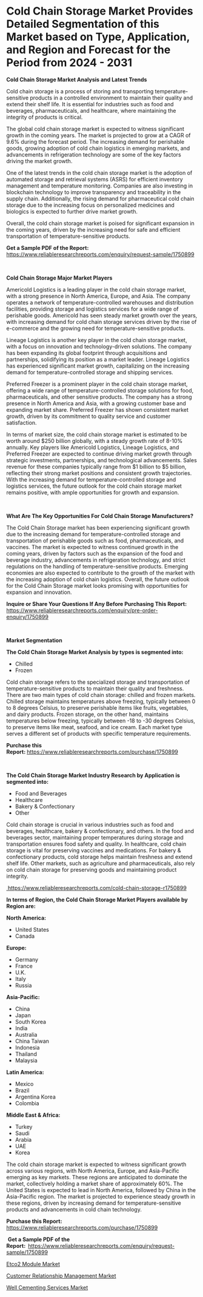 <p><h1>Cold Chain Storage Market Provides Detailed Segmentation of this Market based on Type, Application, and Region and Forecast for the Period from 2024 - 2031</h1></p><p><strong>Cold Chain Storage Market Analysis and Latest Trends</strong></p>
<p><p>Cold chain storage is a process of storing and transporting temperature-sensitive products in a controlled environment to maintain their quality and extend their shelf life. It is essential for industries such as food and beverages, pharmaceuticals, and healthcare, where maintaining the integrity of products is critical.</p><p>The global cold chain storage market is expected to witness significant growth in the coming years. The market is projected to grow at a CAGR of 9.6% during the forecast period. The increasing demand for perishable goods, growing adoption of cold chain logistics in emerging markets, and advancements in refrigeration technology are some of the key factors driving the market growth.</p><p>One of the latest trends in the cold chain storage market is the adoption of automated storage and retrieval systems (ASRS) for efficient inventory management and temperature monitoring. Companies are also investing in blockchain technology to improve transparency and traceability in the supply chain. Additionally, the rising demand for pharmaceutical cold chain storage due to the increasing focus on personalized medicines and biologics is expected to further drive market growth.</p><p>Overall, the cold chain storage market is poised for significant expansion in the coming years, driven by the increasing need for safe and efficient transportation of temperature-sensitive products.</p></p>
<p><strong>Get a Sample PDF of the Report:&nbsp;</strong> <a href="https://www.reliableresearchreports.com/enquiry/request-sample/1750899">https://www.reliableresearchreports.com/enquiry/request-sample/1750899</a></p>
<p>&nbsp;</p>
<p><strong>Cold Chain Storage Major Market Players</strong></p>
<p><p>Americold Logistics is a leading player in the cold chain storage market, with a strong presence in North America, Europe, and Asia. The company operates a network of temperature-controlled warehouses and distribution facilities, providing storage and logistics services for a wide range of perishable goods. Americold has seen steady market growth over the years, with increasing demand for cold chain storage services driven by the rise of e-commerce and the growing need for temperature-sensitive products.</p><p>Lineage Logistics is another key player in the cold chain storage market, with a focus on innovation and technology-driven solutions. The company has been expanding its global footprint through acquisitions and partnerships, solidifying its position as a market leader. Lineage Logistics has experienced significant market growth, capitalizing on the increasing demand for temperature-controlled storage and shipping services.</p><p>Preferred Freezer is a prominent player in the cold chain storage market, offering a wide range of temperature-controlled storage solutions for food, pharmaceuticals, and other sensitive products. The company has a strong presence in North America and Asia, with a growing customer base and expanding market share. Preferred Freezer has shown consistent market growth, driven by its commitment to quality service and customer satisfaction.</p><p>In terms of market size, the cold chain storage market is estimated to be worth around $250 billion globally, with a steady growth rate of 8-10% annually. Key players like Americold Logistics, Lineage Logistics, and Preferred Freezer are expected to continue driving market growth through strategic investments, partnerships, and technological advancements. Sales revenue for these companies typically range from $1 billion to $5 billion, reflecting their strong market positions and consistent growth trajectories. With the increasing demand for temperature-controlled storage and logistics services, the future outlook for the cold chain storage market remains positive, with ample opportunities for growth and expansion.</p></p>
<p>&nbsp;</p>
<p><strong>What Are The Key Opportunities For Cold Chain Storage Manufacturers?</strong></p>
<p><p>The Cold Chain Storage market has been experiencing significant growth due to the increasing demand for temperature-controlled storage and transportation of perishable goods such as food, pharmaceuticals, and vaccines. The market is expected to witness continued growth in the coming years, driven by factors such as the expansion of the food and beverage industry, advancements in refrigeration technology, and strict regulations on the handling of temperature-sensitive products. Emerging economies are also expected to contribute to the growth of the market with the increasing adoption of cold chain logistics. Overall, the future outlook for the Cold Chain Storage market looks promising with opportunities for expansion and innovation.</p></p>
<p><strong>Inquire or Share Your Questions If Any Before Purchasing This Report:</strong> <a href="https://www.reliableresearchreports.com/enquiry/pre-order-enquiry/1750899">https://www.reliableresearchreports.com/enquiry/pre-order-enquiry/1750899</a></p>
<p>&nbsp;</p>
<p><strong>Market Segmentation</strong></p>
<p><strong>The Cold Chain Storage Market Analysis by types is segmented into:</strong></p>
<p><ul><li>Chilled</li><li>Frozen</li></ul></p>
<p><p>Cold chain storage refers to the specialized storage and transportation of temperature-sensitive products to maintain their quality and freshness. There are two main types of cold chain storage: chilled and frozen markets. Chilled storage maintains temperatures above freezing, typically between 0 to 8 degrees Celsius, to preserve perishable items like fruits, vegetables, and dairy products. Frozen storage, on the other hand, maintains temperatures below freezing, typically between -18 to -30 degrees Celsius, to preserve items like meat, seafood, and ice cream. Each market type serves a different set of products with specific temperature requirements.</p></p>
<p><strong>Purchase this Report:&nbsp;</strong><a href="https://www.reliableresearchreports.com/purchase/1750899">https://www.reliableresearchreports.com/purchase/1750899</a></p>
<p>&nbsp;</p>
<p><strong>The Cold Chain Storage Market Industry Research by Application is segmented into:</strong></p>
<p><ul><li>Food and Beverages</li><li>Healthcare</li><li>Bakery & Confectionary</li><li>Other</li></ul></p>
<p><p>Cold chain storage is crucial in various industries such as food and beverages, healthcare, bakery & confectionary, and others. In the food and beverages sector, maintaining proper temperatures during storage and transportation ensures food safety and quality. In healthcare, cold chain storage is vital for preserving vaccines and medications. For bakery & confectionary products, cold storage helps maintain freshness and extend shelf life. Other markets, such as agriculture and pharmaceuticals, also rely on cold chain storage for preserving goods and maintaining product integrity.</p></p>
<p><a href="https://www.reliableresearchreports.com/cold-chain-storage-r1750899">&nbsp;https://www.reliableresearchreports.com/cold-chain-storage-r1750899</a></p>
<p><strong>In terms of Region, the Cold Chain Storage Market Players available by Region are:</strong></p>
<p>
    <p> <strong> North America: </strong>
        <ul>
            <li>United States</li>
            <li>Canada</li>
        </ul>
        </p> 
    <p> <strong> Europe: </strong>
        <ul>
            <li>Germany</li>
            <li>France</li>
            <li>U.K.</li>
            <li>Italy</li>
            <li>Russia</li>
        </ul>
        </p> 
    <p> <strong> Asia-Pacific: </strong>
        <ul>
            <li>China</li>
            <li>Japan</li>
            <li>South Korea</li>
            <li>India</li>
            <li>Australia</li>
            <li>China Taiwan</li>
            <li>Indonesia</li>
            <li>Thailand</li>
            <li>Malaysia</li>
        </ul>
        </p> 
    <p> <strong> Latin America: </strong>
        <ul>
            <li>Mexico</li>
            <li>Brazil</li>
            <li>Argentina Korea</li>
            <li>Colombia</li>
        </ul>
        </p> 
    <p> <strong> Middle East & Africa: </strong>
        <ul>
            <li>Turkey</li>
            <li>Saudi</li>
            <li>Arabia</li>
            <li>UAE</li>
            <li>Korea</li>
        </ul>
    </p>
    </p>
<p><p>The cold chain storage market is expected to witness significant growth across various regions, with North America, Europe, and Asia-Pacific emerging as key markets. These regions are anticipated to dominate the market, collectively holding a market share of approximately 60%. The United States is expected to lead in North America, followed by China in the Asia-Pacific region. The market is projected to experience steady growth in these regions, driven by increasing demand for temperature-sensitive products and advancements in cold chain technology.</p></p>
<p><strong>Purchase this Report: </strong><a href="https://www.reliableresearchreports.com/purchase/1750899">https://www.reliableresearchreports.com/purchase/1750899</a></p>
<p>&nbsp;<strong>Get a Sample PDF of the Report:&nbsp;&nbsp;</strong><a href="https://www.reliableresearchreports.com/enquiry/request-sample/1750899">https://www.reliableresearchreports.com/enquiry/request-sample/1750899</a></p>
<p><strong></strong></p>
<p><p><a href="https://view.publitas.com/reportprime-1/decoding-etco2-module-market-metrics-market-share-trends-and-growth-patterns/">Etco2 Module Market</a></p><p><a href="https://github.com/RoccoManning/Market-Research-Report-List-4/blob/main/customer-relationship-management-market.md">Customer Relationship Management Market</a></p><p><a href="https://github.com/JennyferFeil2023/Market-Research-Report-List-1/blob/main/well-cementing-services-market.md">Well Cementing Services Market</a></p></p>
